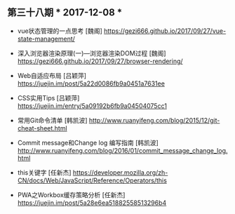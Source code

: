 ## 第三十八期 * 2017-12-08 *

- vue状态管理的一点思考 [魏阁]
https://gezi666.github.io/2017/09/27/vue-state-management/

- 深入浏览器渲染原理(一)—浏览器渲染DOM过程 [魏阁]
https://gezi666.github.io/2017/09/27/browser-rendering/

- Web自适应布局 [吕颖萍]
https://juejin.im/post/5a22d0086fb9a0451a7631ee

- CSS实用Tips [吕颖萍]
https://juejin.im/entry/5a09192b6fb9a04504075cc1

- 常用Git命令清单 [韩凯波]
http://www.ruanyifeng.com/blog/2015/12/git-cheat-sheet.html

- Commit message和Change log 编写指南 [韩凯波]
http://www.ruanyifeng.com/blog/2016/01/commit_message_change_log.html

- this关键字  [任新杰]
https://developer.mozilla.org/zh-CN/docs/Web/JavaScript/Reference/Operators/this

- PWA之Workbox缓存策略分析  [任新杰]
https://juejin.im/post/5a28e6ea51882558513296b4
